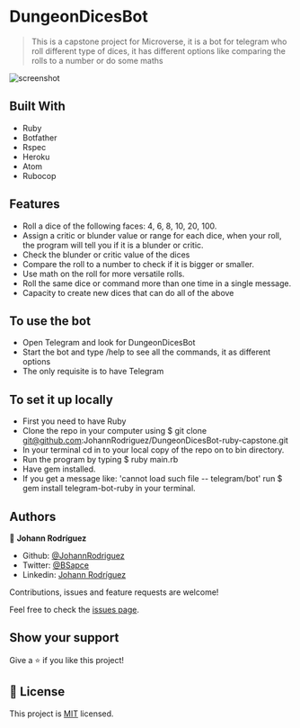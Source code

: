 # DungeonDicesBot

> This is a capstone project for Microverse, it is a bot for telegram who roll different type of dices, it has different options like comparing the rolls to a number or do some maths

![screenshot](./screenshot.png)

## Built With

- Ruby
- Botfather
- Rspec
- Heroku
- Atom
- Rubocop

## Features

- Roll a dice of the following faces: 4, 6, 8, 10, 20, 100.
- Assign a critic or blunder value or range for each dice, when your roll, the program will tell you if it is a blunder or critic.
- Check the blunder or critic value of the dices
- Compare the roll to a number to check if it is bigger or smaller.
- Use math on the roll for more versatile rolls.
- Roll the same dice or command more than one time in a single message.
- Capacity to create new dices that can do all of the above

## To use the bot

- Open Telegram and look for DungeonDicesBot
- Start the bot and type /help to see all the commands, it as different options
- The only requisite is to have Telegram

## To set it up locally

- First you need to have Ruby
- Clone the repo in your computer using $ git clone git@github.com:JohannRodriguez/DungeonDicesBot-ruby-capstone.git
- In your terminal cd in to your local copy of the repo on to bin directory.
- Run the program by typing $ ruby main.rb
- Have gem installed.
- If you get a message like: 'cannot load such file -- telegram/bot' run $ gem install telegram-bot-ruby in your terminal.

## Authors

👤 **Johann Rodríguez**
- Github: [@JohannRodriguez](https://github.com/JohannRodriguez)
- Twitter: [@BSapce](https://https://twitter.com/BSapce)
- Linkedin: [Johann Rodríguez](https://www.linkedin.com/in/johann-alonso-rodr%C3%ADguez-v%C3%A1zquez-25b07719a/)

Contributions, issues and feature requests are welcome!

Feel free to check the [issues page](https://github.com/JohannRodriguez/DungeonDicesBot-ruby-capstone/issues).

## Show your support

Give a ⭐️ if you like this project!

## 📝 License

This project is [MIT](lic.url) licensed.
